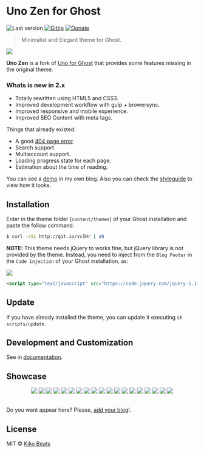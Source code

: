 # Uno Zen for Ghost

![Last version](https://img.shields.io/github/tag/Kikobeats/uno-zen.svg?style=flat-square)
[![Gittip](https://img.shields.io/badge/Ghost-0.7.x-brightgreen.svg?style=flat-square)]()
[![Donate](https://img.shields.io/badge/donate-paypal-blue.svg?style=flat-square)](https://paypal.me/kikobeats)

> Minimalist and Elegant theme for Ghost.

[<img src="http://i.imgur.com/LCSB4Ca.jpg">](http://kikobeats.com)

**Uno Zen** is a fork of [Uno for Ghost](https://github.com/daleanthony/Uno) that provides some features missing in the original theme.

### Whats is new in 2.x

- Totally rewritten using HTML5 and CSS3.
- Improved development workflow with gulp + browersync.
- Improved responsive and mobile experience.
- Improved SEO Content with meta tags.

Things that already existed:

- A good [404 page error](http://kikobeats.com/404).
- Search support.
- Multiaccount support.
- Loading progress state for each page.
- Estimation about the time of reading.

You can see a [demo](http://kikobeats.com) in my own blog. Also you can check the [styleguide](http://kikobeats.com/styleguide) to view how it looks.

## Installation

Enter in the theme folder (`content/themes`) of your Ghost installation and paste the follow command:

```bash
$ curl -sSL http://git.io/vcIHr | sh
```

**NOTE:** This theme needs jQuery to works fine, but jQuery library is not provided by the theme. Instead, you need to inject from the `Blog Footer` in the `Code injection` of your Ghost installation, as:

![](https://camo.githubusercontent.com/f600498109f9b8e7d15fadd28b51c75b1f585d0f/687474703a2f2f692e696d6775722e636f6d2f4b365a595933752e706e67)

```html
<script type="text/javascript" src="https://code.jquery.com/jquery-1.11.3.min.js"></script>
```

## Update

If you have already installed the theme, you can update it executing `sh scripts/update`.

## Development and Customization

See in [documentation](https://github.com/Kikobeats/uno-zen/blob/master/DOCUMENTATION.md).

## Showcase

<div align="center">
<a target="blank" href="http://kikobeats.com"><img src="http://i.imgur.com/crE8jt2.png"></a>
<a target="blank" href="http://www.evilsocket.net"><img src="http://i.imgur.com/qanAbQf.png"></a>
<a target="blank" href="http://pupboss.com"><img src="http://i.imgur.com/0AeVKgB.png"></a>
<a target="blank" href="http://www.flaviocorpa.com"><img src="http://i.imgur.com/1ESq2xs.png" /></a>
<a target="blank" href="http://morris.guru"><img src="http://i.imgur.com/s9oimfG.png" /></a>
<a target="blank" href="https://www.mooash.me"><img src="http://i.imgur.com/Ojmkuvw.png" /></a>
<a target="blank" href="http://jahlom.com"><img src="http://i.imgur.com/qwgQ9Ay.png" /></a>
<a target="blank" href="http://adrianperez.org"><img src="http://i.imgur.com/XlNFWWA.png" /></a>
<a target="blank" href="http://www.bradenericson.com"><img src="http://i.imgur.com/8wz0LKN.png" /></a>
<a target="blank" href="https://blog.h4t0n.com"><img src="http://i.imgur.com/GPWzqnG.png" /></a>
<a target="blank" href="https://www.guovz.com"><img src="http://i.imgur.com/62TktSa.jpg" /></a>
<a target="blank" href="http://robinz.in"><img src="http://i.imgur.com/qDAbrch.jpg" /></a>
<a target="blank" href="http://www.iayon.com"><img src="http://i.imgur.com/vzZXfkf.png" /></a>
<a target="blank" href="http://gln.me"><img src="http://i.imgur.com/v7N4hvi.png" /></a>
<a target="blank" href="http://biercoff.com"><img src="http://i.imgur.com/goS3pE3.jpg" /></a>
<a target="blank" href="https://randy.sesser.me"><img src="http://i.imgur.com/9hacUJc.jpg" /></a>
<a target="blank" href="http://dan.maharry.me.uk"><img src="http://i.imgur.com/gAeS9jQ.jpg" /></a>
<a target="blank" href="https://ishcha.com"><img src="http://i.imgur.com/u9PGLZj.jpg" /></a>
<a target="blank" href="http://maptime.io/milan/"><img src="http://i.imgur.com/hd9tpzq.jpg" /></a>
</br>
</br>
</div>

Do you want appear here? Please, [add your blog](https://github.com/Kikobeats/uno-zen/issues/new?title=Add%20my%20blog%20into%20showcase&body=The%20URL%20of%20my%20blog%20is:%20)!.

## License

MIT © [Kiko Beats](kikobeats.com)
